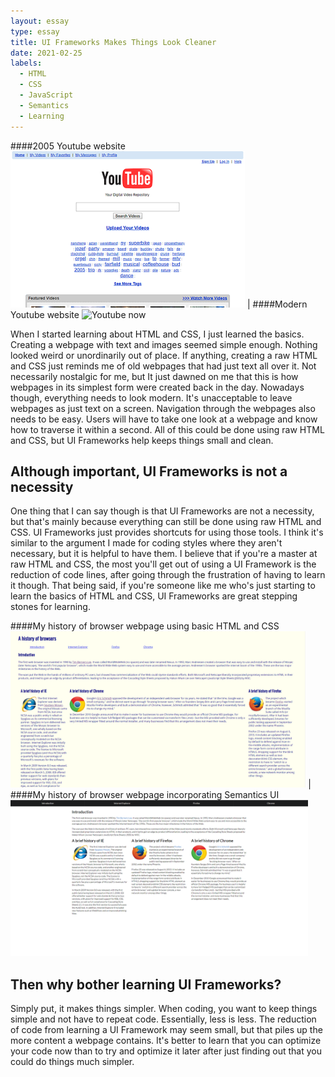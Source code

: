```yaml
---
layout: essay
type: essay
title: UI Frameworks Makes Things Look Cleaner
date: 2021-02-25
labels:
  - HTML
  - CSS
  - JavaScript
  - Semantics
  - Learning
---
```


####2005 Youtube website <img class="ui image" src="../images/UI-Essay/yt-html.png" height="250px" alt="Youtube 2005"> | ####Modern Youtube website <img class="ui image" src="https://cdn.vox-cdn.com/thumbor/lV9t0Uh2ZZ6EGv-h11MzbFxUwe4=/0x0:1200x800/1400x933/filters:focal(504x304:696x496):no_upscale()/cdn.vox-cdn.com/uploads/chorus_image/image/65784178/homepage.0.jpeg" height="250px" alt="Youtube now">

When I started learning about HTML and CSS, I just learned the basics. Creating a webpage with text and images seemed simple enough. Nothing looked weird or unordinarily out of place. If anything, creating a raw HTML and CSS just reminds me of old webpages that had just text all over it. Not necessarily nostalgic for me, but It just dawned on me that this is how webpages in its simplest form were created back in the day. Nowadays though, everything needs to look modern. It's unacceptable to leave webpages as just text on a screen. Navigation through the webpages also needs to be easy. Users will have to take one look at a webpage and know how to traverse it within a second. All of this could be done using raw HTML and CSS, but UI Frameworks help keeps things small and clean.


## Although important, UI Frameworks is not a necessity

One thing that I can say though is that UI Frameworks are not a necessity, but that's mainly because everything can still be done using raw HTML and CSS. UI Frameworks just provides shortcuts for using those tools. I think it's similar to the argument I made for coding styles where they aren't necessary, but it is helpful to have them. I believe that if you're a master at raw HTML and CSS, the most you'll get out of using a UI Framework is the reduction of code lines, after going through the frustration of having to learn it though. That being said, if you're someone like me who's just starting to learn the basics of HTML and CSS, UI Frameworks are great stepping stones for learning.

####My history of browser webpage using basic HTML and CSS <img class="ui image" src="../images/UI-Essay/history-basic.png" height="250px" alt="History WOD with basic HTML and CSS"> | ####My history of browser webpage incorporating Semantics UI <img class="ui image" src="../images/UI-Essay/history-semantics.png" height="250px" alt="History WOD incorporating Semantic UI">

## Then why bother learning UI Frameworks?

Simply put, it makes things simpler. When coding, you want to keep things simple and not have to repeat code. Essentially, less is less. The reduction of code from learning a UI Framework may seem small, but that piles up the more content a webpage contains. It's better to learn that you can optimize your code now than to try and optimize it later after just finding out that you could do things much simpler.
